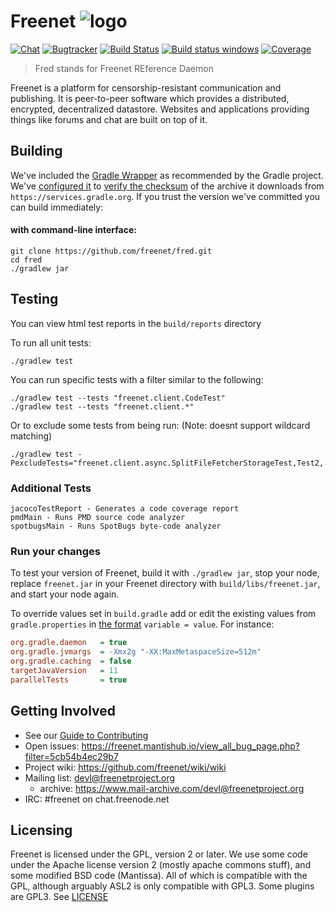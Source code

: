 # __Freenet__ ![logo][logo]

[![Chat](https://img.shields.io/badge/chat-on_freenode-blue.svg)](http://webchat.freenode.net?randomnick=1&channels=%23freenet&prompt=1)
[![Bugtracker](https://img.shields.io/badge/bugs-mantishub-blue.svg)](https://freenet.mantishub.io)
[![Build Status](https://travis-ci.org/freenet/fred.svg?branch=next)](https://travis-ci.org/freenet/fred)
[![Build status windows](https://ci.appveyor.com/api/projects/status/r34ek9a06wdrahfn?svg=true)](https://ci.appveyor.com/project/freenet/fred)
[![Coverage](https://sonarcloud.io/api/project_badges/measure?project=freenet_fred&metric=coverage)](https://sonarcloud.io/dashboard?id=freenet_fred)

> Fred stands for Freenet REference Daemon

Freenet is a platform for censorship-resistant communication and publishing. It is peer-to-peer
software which provides a distributed, encrypted, decentralized datastore. Websites and applications
providing things like forums and chat are built on top of it.

## Building

We've included the [Gradle Wrapper][gradle_wrapper] as recommended by the Gradle project.
We've [configured it](gradle/wrapper/gradle-wrapper.properties) to [verify the checksum][gradle_verify]
of the archive it downloads from `https://services.gradle.org`.
If you trust the version we've committed you can build immediately:

#### with command-line interface:
    git clone https://github.com/freenet/fred.git
    cd fred
    ./gradlew jar

## Testing
You can view html test reports in the `build/reports` directory

To run all unit tests:

    ./gradlew test

You can run specific tests with a filter similar to the following:

    ./gradlew test --tests "freenet.client.CodeTest"
    ./gradlew test --tests "freenet.client.*"

Or to exclude some tests from being run: (Note: doesnt support wildcard matching)

    ./gradlew test -PexcludeTests="freenet.client.async.SplitFileFetcherStorageTest,Test2,..."

### Additional Tests

    jacocoTestReport - Generates a code coverage report
    pmdMain - Runs PMD source code analyzer
    spotbugsMain - Runs SpotBugs byte-code analyzer

### Run your changes
To test your version of Freenet, build it with `./gradlew jar`,
stop your node, replace `freenet.jar` in your
Freenet directory with `build/libs/freenet.jar`, and start your node again.

To override values set in `build.gradle` add or edit the existing values from 
`gradle.properties` in [the format][gradle_config] `variable = value`. For instance:
```ini
org.gradle.daemon   = true
org.gradle.jvmargs  = -Xmx2g "-XX:MaxMetaspaceSize=512m"
org.gradle.caching  = false
targetJavaVersion   = 11
parallelTests       = true
```

## Getting Involved
* See our [Guide to Contributing](CONTRIBUTING.md)
* Open issues: https://freenet.mantishub.io/view_all_bug_page.php?filter=5cb54b4ec29b7
* Project wiki: https://github.com/freenet/wiki/wiki
* Mailing list: [devl@freenetproject.org][mailinglist]
    * archive: https://www.mail-archive.com/devl@freenetproject.org
* IRC: #freenet on chat.freenode.net

## Licensing
Freenet is licensed under the GPL, version 2 or later. We use some code under the
Apache license version 2 (mostly apache commons stuff), and some modified BSD code (Mantissa).
All of which is compatible with the GPL, although arguably ASL2 is only compatible with GPL3.
Some plugins are GPL3.
See [LICENSE](LICENSE)


[logo]: https://upload.wikimedia.org/wikipedia/commons/thumb/8/8d/Freenet_logo.svg/50px-Freenet_logo.svg.png
[gradle_wrapper]: https://docs.gradle.org/5.3/userguide/gradle_wrapper.html
[gradle_verify]:  https://docs.gradle.org/5.3/userguide/gradle_wrapper.html#sec:verification
[gradle_config]:  https://docs.gradle.org/5.3/userguide/build_environment.html#sec:gradle_configuration_properties
[mailinglist]: https://ml.freenetproject.org/v1
